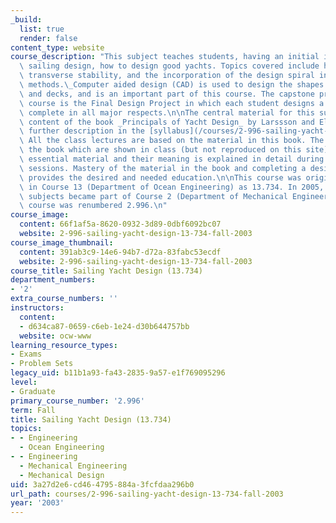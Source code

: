```yaml
---
_build:
  list: true
  render: false
content_type: website
course_description: "This subject teaches students, having an initial interest in\
  \ sailing design, how to design good yachts. Topics covered include hydrostatics,\
  \ transverse stability, and the incorporation of the design spiral into one's working\
  \ methods.\_Computer aided design (CAD) is used to design the shapes of hulls, appendages\
  \ and decks, and is an important part of this course. The capstone project in this\
  \ course is the Final Design Project in which each student designs a sailing yacht,\
  \ complete in all major respects.\n\nThe central material for this subject is the\
  \ content of the book _Principals of Yacht Design_ by Larssson and Eliasson (see\
  \ further description in the [syllabus](/courses/2-996-sailing-yacht-design-13-734-fall-2003/pages/syllabus)).\
  \ All the class lectures are based on the material in this book. The figures in\
  \ the book which are shown in class (but not reproduced on this site), contain the\
  \ essential material and their meaning is explained in detail during the lecture\
  \ sessions. Mastery of the material in the book and completing a design project\
  \ provides the desired and needed education.\n\nThis course was originally offered\
  \ in Course 13 (Department of Ocean Engineering) as 13.734. In 2005, ocean engineering\
  \ subjects became part of Course 2 (Department of Mechanical Engineering), and this\
  \ course was renumbered 2.996.\n"
course_image:
  content: 66f1af5a-8620-0932-3d89-0dbf6092bc07
  website: 2-996-sailing-yacht-design-13-734-fall-2003
course_image_thumbnail:
  content: 391ab3c9-14e6-94b7-d72a-83fabc53ecdf
  website: 2-996-sailing-yacht-design-13-734-fall-2003
course_title: Sailing Yacht Design (13.734)
department_numbers:
- '2'
extra_course_numbers: ''
instructors:
  content:
  - d634ca87-0659-c6eb-1e24-d30b644757bb
  website: ocw-www
learning_resource_types:
- Exams
- Problem Sets
legacy_uid: b11b1a93-fa43-2835-9a57-e1f769095296
level:
- Graduate
primary_course_number: '2.996'
term: Fall
title: Sailing Yacht Design (13.734)
topics:
- - Engineering
  - Ocean Engineering
- - Engineering
  - Mechanical Engineering
  - Mechanical Design
uid: 3a27d2e6-cd46-4795-884a-3fcfdaa296b0
url_path: courses/2-996-sailing-yacht-design-13-734-fall-2003
year: '2003'
---
```

